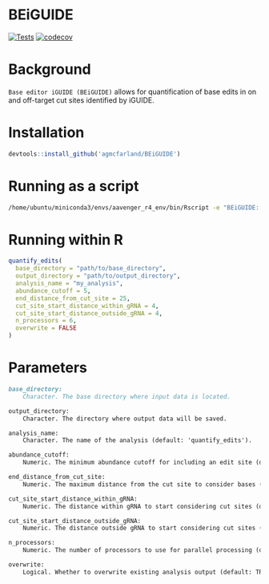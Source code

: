 # BEiGUIDE

<!-- Badges start -->
[![Tests](https://github.com/agmcfarland/BEiGUIDE/actions/workflows/test-build.yml/badge.svg)](https://github.com/agmcfarland/BEiGUIDE/actions/workflows/test-build.yml)
[![codecov](https://codecov.io/gh/agmcfarland/BEiGUIDE/graph/badge.svg?token=NPALNGNUFJ)](https://codecov.io/gh/agmcfarland/BEiGUIDE)
<!-- Badges end -->

# Background

`Base editor iGUIDE (BEiGUIDE)` allows for quantification of base edits in on and off-target cut sites identified by iGUIDE.

# Installation

```R
devtools::install_github('agmcfarland/BEiGUIDE')
```

# Running as a script

```sh
/home/ubuntu/miniconda3/envs/aavenger_r4_env/bin/Rscript -e "BEiGUIDE::quantify_edits('/data/BEiGUIDE/tests/testthat/testdata/integration_1', '/data/temp')"
```

# Running within R

```R
quantify_edits(
  base_directory = "path/to/base_directory",
  output_directory = "path/to/output_directory",
  analysis_name = "my_analysis",
  abundance_cutoff = 5,
  end_distance_from_cut_site = 25,
  cut_site_start_distance_within_gRNA = 4,
  cut_site_start_distance_outside_gRNA = 4,
  n_processors = 6,
  overwrite = FALSE
)
```

# Parameters

```md
base_directory:
	Character. The base directory where input data is located.

output_directory:
	Character. The directory where output data will be saved.

analysis_name:
	Character. The name of the analysis (default: 'quantify_edits').

abundance_cutoff:
	Numeric. The minimum abundance cutoff for including an edit site (default: 3).

end_distance_from_cut_site:
	Numeric. The maximum distance from the cut site to consider bases (default: 20).

cut_site_start_distance_within_gRNA:
	Numeric. The distance within gRNA to start considering cut sites (default: 3).

cut_site_start_distance_outside_gRNA:
	Numeric. The distance outside gRNA to start considering cut sites (default: 3).

n_processors:
	Numeric. The number of processors to use for parallel processing (default: 4).

overwrite:
	Logical. Whether to overwrite existing analysis output (default: TRUE).
```